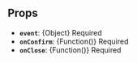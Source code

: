 <div data-ff_module-task-event-notifications=""></div>

## Props

- **`event`**: {Object} Required
- **`onConfirm`**: {Function()} Required
- **`onClose`**: {Function()} Required
